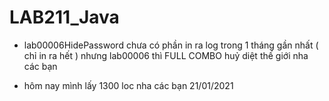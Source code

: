# LAB211_Java

- lab00006HidePassword chưa có phần in ra log trong 1 tháng gần nhất ( chỉ in ra hết ) 
nhưng lab00006 thì FULL COMBO huỷ diệt thế giới nha các bạn

- hôm nay mình lấy 1300 loc nha các bạn 21/01/2021 
